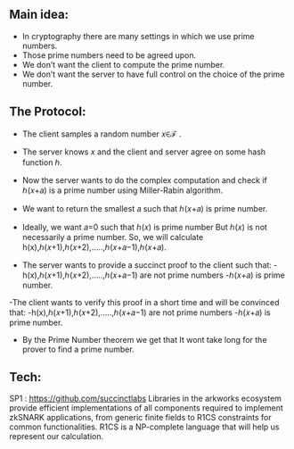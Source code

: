 ## Main idea:

- In cryptography there are many settings in which we use prime numbers.
- Those prime numbers need to be agreed upon.
- We don’t want the client to compute the prime number.
- We don’t want the server to have full control on the choice of the prime number.

## The Protocol:

- The client samples a random number 𝑥∈ℱ .
- The server knows 𝑥 and the client and server agree on some hash function ℎ.
- Now the server wants to do the complex computation and check if  ℎ(𝑥+𝑎)  is a prime number using Miller-Rabin algorithm.
- We want to return the smallest 𝑎 such that ℎ(𝑥+𝑎) is prime number.
- Ideally, we want 𝑎=0 such that ℎ(𝑥) is prime number But ℎ(𝑥)  is not necessarily a prime number.
So, we will calculate h(x),ℎ(𝑥+1),ℎ(𝑥+2),…..,ℎ(𝑥+𝑎−1),ℎ(𝑥+𝑎).

- The server wants to provide a succinct proof to the client such that:
   -h(x),ℎ(𝑥+1),ℎ(𝑥+2),…..,ℎ(𝑥+𝑎−1) are not prime numbers
   -ℎ(𝑥+𝑎) is prime number.

-The client wants to verify this proof in a short time and will be convinced that:
  -h(x),ℎ(𝑥+1),ℎ(𝑥+2),…..,ℎ(𝑥+𝑎−1) are not prime numbers
  -ℎ(𝑥+𝑎) is prime number.
- By the Prime Number theorem  we get that It wont take long for the prover to find a prime number.

## Tech:
SP1 : https://github.com/succinctlabs
Libraries in the arkworks ecosystem provide efficient implementations of all components required to implement zkSNARK applications, from generic finite fields to R1CS constraints for common functionalities.
R1CS is a NP-complete language that will help us represent our calculation.



